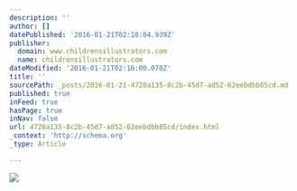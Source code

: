 ```yaml
---
description: ''
author: []
datePublished: '2016-01-21T02:18:04.939Z'
publisher:
  domain: www.childrensillustrators.com
  name: childrensillustrators.com
dateModified: '2016-01-21T02:16:00.070Z'
title: ''
sourcePath: _posts/2016-01-21-4728a135-8c2b-45d7-ad52-62eebdbb85cd.md
published: true
inFeed: true
hasPage: true
inNav: false
url: 4728a135-8c2b-45d7-ad52-62eebdbb85cd/index.html
_context: 'http://schema.org'
_type: Article

---
```

![](http://www.childrensillustrators.com/portfolioIllustrations/82005.jpg)